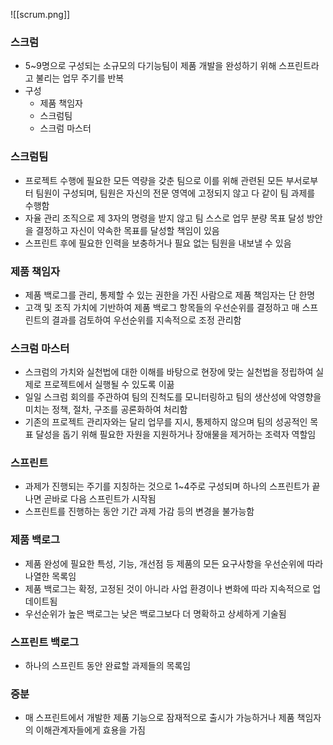 ![[scrum.png]]
### 스크럼

- 5~9명으로 구성되는 소규모의 다기능팀이 제품 개발을 완성하기 위해 스프린트라고 불리는 업무 주기를 반복
- 구성
    - 제품 책임자
    - 스크럼팀
    - 스크럼 마스터

### 스크럼팀

- 프로젝트 수행에 필요한 모든 역량을 갖춘 팀으로 이를 위해 관련된 모든 부서로부터 팀원이 구성되며, 팀원은 자신의 전문 영역에 고정되지 않고 다 같이 팀 과제를 수행함
- 자율 관리 조직으로 제 3자의 명령을 받지 않고 팀 스스로 업무 분량 목표 달성 방안을 결정하고 자신이 약속한 목표를 달성할 책임이 있음
- 스프린트 후에 필요한 인력을 보충하거나 필요 없는 팀원을 내보낼 수 있음

### 제품 책임자

- 제품 백로그를 관리, 통제할 수 있는 권한을 가진 사람으로 제품 책임자는 단 한명
- 고객 및 조직 가치에 기반하여 제품 백로그 항목들의 우선순위를 결정하고 매 스프린트의 결과를 검토하여 우선순위를 지속적으로 조정 관리함

### 스크럼 마스터

- 스크럼의 가치와 실천법에 대한 이해를 바탕으로 현장에 맞는 실천법을 정립하여 실제로 프로젝트에서 실행될 수 있도록 이끎
- 일일 스크럼 회의를 주관하여 팀의 진척도를 모니터링하고 팀의 생산성에 악영향을 미치는 정책, 절차, 구조를 공론화하여 처리함
- 기존의 프로젝트 관리자와는 달리 업무를 지시, 통제하지 않으며 팀의 성공적인 목표 달성을 돕기 위해 필요한 자원을 지원하거나 장애물을 제거하는 조력자 역할임

### 스프린트

- 과제가 진행되는 주기를 지칭하는 것으로 1~4주로 구성되며 하나의 스프린트가 끝나면 곧바로 다음 스프린트가 시작됨
- 스프린트를 진행하는 동안 기간 과제 가감 등의 변경을 불가능함

### 제품 백로그

- 제품 완성에 필요한 특성, 기능, 개선점 등 제품의 모든 요구사항을 우선순위에 따라 나열한 목록임
- 제품 백로그는 확정, 고정된 것이 아니라 사업 환경이나 변화에 따라 지속적으로 업데이트됨
- 우선순위가 높은 백로그는 낮은 백로그보다 더 명확하고 상세하게 기술됨

### 스프린트 백로그

- 하나의 스프린트 동안 완료할 과제들의 목록임

### 증분

- 매 스프린트에서 개발한 제품 기능으로 잠재적으로 출시가 가능하거나 제품 책임자의 이해관계자들에게 효용을 가짐



